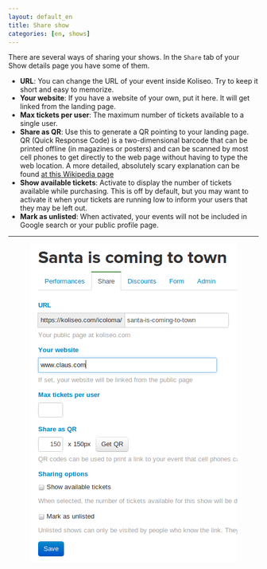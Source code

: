 ```yaml
---
layout: default_en
title: Share show
categories: [en, shows]
---
```


There are several ways of sharing your shows. In the <code>Share</code> tab of your Show details page you have some of them.

<div class="row-fluid">
    <ul>
        <li><b>URL</b>: You can change the URL of your event inside Koliseo. Try to keep it short and easy to memorize.</li>
        <li><b>Your website</b>: If you have a website of your own, put it here. It will get linked from the landing page.</li>
        <li><b>Max tickets per user</b>: The maximum number of tickets available to a single user.</li>
        <li><b>Share as QR</b>: Use this to generate a QR pointing to your landing page. QR (Quick Response Code) is a two-dimensional barcode that can be printed offline (in magazines or posters) and can be scanned by most cell phones to get directly to the web page without having to type the web location. A more detailed, absolutely scary explanation can be found <a href="http://en.wikipedia.org/wiki/QR_code">at this Wikipedia page</a></li> 
        <li><b>Show available tickets</b>: Activate to display the number of tickets available while purchasing. This is off by default, but you may want to activate it when your tickets are running low to inform your users that they may be left out.</li>
        <li><b>Mark as unlisted</b>: When activated, your events will not be included in Google search or your public profile page.</li>
    </ul>
    <hr>
    <p style="text-align: center">
      <img src="/img/shows/share.png" class="himg">
    </p>
</div>
